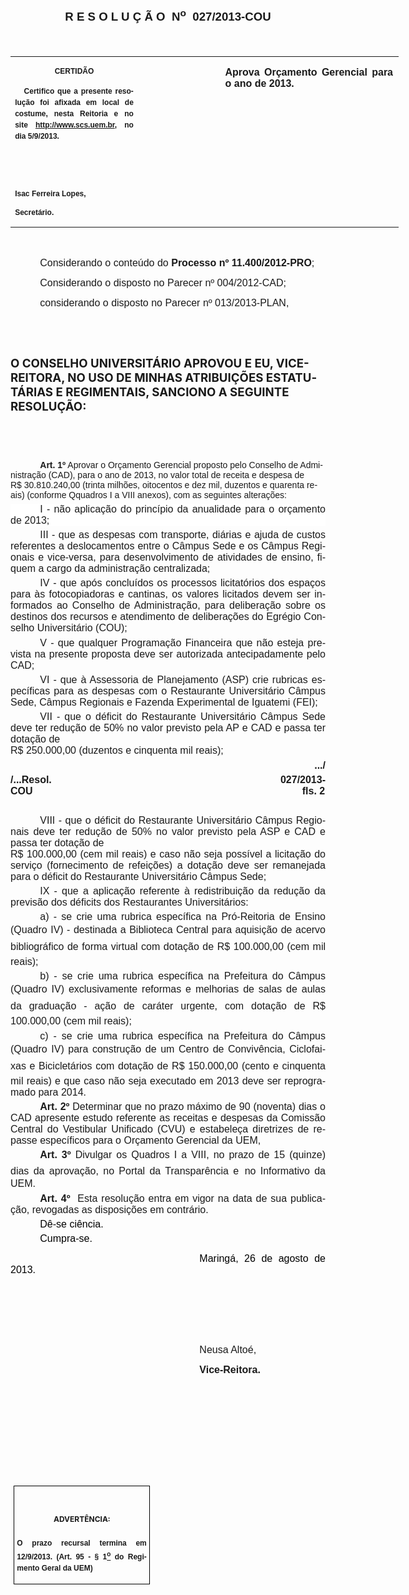 <body lang=PT-BR link=blue vlink=purple style='tab-interval:35.4pt'>

<div class=Section1>

<p class=MsoNormal align=center style='text-align:center'><b style='mso-bidi-font-weight:
normal'><span style='font-size:14.0pt;mso-bidi-font-size:10.0pt;font-family:
"Arial","sans-serif";mso-bidi-font-family:"Times New Roman";mso-no-proof:yes'><o:p>&nbsp;</o:p></span></b></p>

<p class=MsoNormal align=center style='text-align:center'><b style='mso-bidi-font-weight:
normal'><span style='font-size:14.0pt;mso-bidi-font-size:10.0pt;font-family:
"Arial","sans-serif";mso-bidi-font-family:"Times New Roman";mso-no-proof:yes'>R
E S O L U Ç Ã O<span style='mso-spacerun:yes'>  </span>N<sup>o</sup><span
style='mso-spacerun:yes'>  </span>027/2013-COU<o:p></o:p></span></b></p>

<p class=MsoNormal align=center style='text-align:center'><b style='mso-bidi-font-weight:
normal'><span style='font-size:14.0pt;mso-bidi-font-size:10.0pt;font-family:
"Arial","sans-serif";mso-bidi-font-family:"Times New Roman";mso-no-proof:yes'><o:p>&nbsp;</o:p></span></b></p>

<table class=MsoNormalTable border=0 cellspacing=0 cellpadding=0 width=621
 style='width:466.1pt;border-collapse:collapse;mso-padding-alt:0cm 5.4pt 0cm 5.4pt'>
 <tr style='mso-yfti-irow:0;mso-yfti-firstrow:yes;mso-yfti-lastrow:yes'>
  <td width=196 valign=top style='width:147.15pt;padding:0cm 5.4pt 0cm 5.4pt'>
  <p class=MsoNormal align=center style='text-align:center;layout-grid-mode:
  char'><b style='mso-bidi-font-weight:normal'><span style='font-size:9.0pt;
  mso-bidi-font-size:10.0pt;font-family:"Arial","sans-serif";mso-bidi-font-family:
  "Times New Roman";mso-no-proof:yes'>CERTIDÃO<o:p></o:p></span></b></p>
  <p class=MsoNormal style='text-align:justify;line-height:150%'><b
  style='mso-bidi-font-weight:normal'><span style='font-size:9.0pt;mso-bidi-font-size:
  10.0pt;line-height:150%;font-family:"Arial","sans-serif";mso-bidi-font-family:
  "Times New Roman";mso-no-proof:yes'><span style='mso-spacerun:yes'>  
  </span>Certifico que a presente resolução foi afixada em local de costume,
  nesta Reitoria e no site<span style='color:blue'> </span><a
  href="http://www.scs.uem.br/"><span style='text-decoration:none;text-underline:
  none'>http://www.scs.uem.br</span></a>, no dia 5/9/2013.<o:p></o:p></span></b></p>
  <p class=MsoNormal><b style='mso-bidi-font-weight:normal'><span
  style='font-size:9.0pt;mso-bidi-font-size:10.0pt;font-family:"Arial","sans-serif";
  mso-bidi-font-family:"Times New Roman";mso-no-proof:yes'><o:p>&nbsp;</o:p></span></b></p>
  <p class=MsoNormal><b style='mso-bidi-font-weight:normal'><span
  style='font-size:9.0pt;mso-bidi-font-size:10.0pt;font-family:"Arial","sans-serif";
  mso-bidi-font-family:"Times New Roman";mso-no-proof:yes'><o:p>&nbsp;</o:p></span></b></p>
  <p class=MsoNormal><b style='mso-bidi-font-weight:normal'><span
  style='font-size:9.0pt;mso-bidi-font-size:10.0pt;font-family:"Arial","sans-serif";
  mso-bidi-font-family:"Times New Roman";mso-no-proof:yes'>Isac Ferreira Lopes,<o:p></o:p></span></b></p>
  <p class=MsoNormal><b style='mso-bidi-font-weight:normal'><span
  style='font-size:9.0pt;mso-bidi-font-size:10.0pt;font-family:"Arial","sans-serif";
  mso-bidi-font-family:"Times New Roman";mso-no-proof:yes'>Secretário.<o:p></o:p></span></b></p>
  </td>
  <td width=131 valign=top style='width:98.25pt;padding:0cm 5.4pt 0cm 5.4pt'>
  <p class=MsoNormal style='margin-right:-5.4pt;layout-grid-mode:char'><b
  style='mso-bidi-font-weight:normal'><span style='font-size:11.0pt;mso-bidi-font-size:
  10.0pt;font-family:"Arial","sans-serif";mso-bidi-font-family:"Times New Roman";
  mso-no-proof:yes'><o:p>&nbsp;</o:p></span></b></p>
  </td>
  <td width=294 valign=top style='width:220.7pt;padding:0cm 5.4pt 0cm 5.4pt'>
  <p class=MsoNormal style='margin-right:1.7pt;text-align:justify;layout-grid-mode:
  char'><b style='mso-bidi-font-weight:normal'><span style='font-size:12.0pt;
  font-family:"Arial","sans-serif";mso-bidi-font-family:"Times New Roman";
  mso-no-proof:yes'>Aprova Orçamento Gerencial para o ano de 2013.<o:p></o:p></span></b></p>
  </td>
 </tr>
</table>

<p class=MsoNormal style='text-align:justify'><span style='font-size:12.0pt;
font-family:"Arial","sans-serif";mso-bidi-font-family:"Times New Roman";
mso-no-proof:yes'><o:p>&nbsp;</o:p></span></p>

<p class=MsoNormal style='margin-top:2.0pt;margin-right:0cm;margin-bottom:2.0pt;
margin-left:0cm;text-align:justify;text-indent:35.45pt'><span style='font-size:
12.0pt;font-family:"Arial","sans-serif"'>Considerando o conteúdo do <b
style='mso-bidi-font-weight:normal'>Processo nº 11.400/2012-PRO</b>;<b
style='mso-bidi-font-weight:normal'><o:p></o:p></b></span></p>

<p class=MsoNormal style='margin-bottom:6.0pt;text-align:justify;text-indent:
35.45pt;mso-hyphenate:none'><span style='font-size:12.0pt;font-family:"Arial","sans-serif";
mso-no-proof:yes'>Considerando o disposto no Parecer nº 004/2012-CAD;<o:p></o:p></span></p>

<p class=MsoNormal style='margin-bottom:6.0pt;text-align:justify;text-indent:
35.45pt;mso-hyphenate:none'><span style='font-size:12.0pt;font-family:"Arial","sans-serif";
mso-no-proof:yes'>considerando o disposto no Parecer nº 013/2013-PLAN,<o:p></o:p></span></p>

<p class=MsoBodyTextIndent style='text-indent:0cm'><span style='mso-no-proof:
yes'><o:p>&nbsp;</o:p></span></p>

<p class=MsoBodyTextIndent style='text-indent:0cm'><span style='mso-no-proof:
yes'><o:p>&nbsp;</o:p></span></p>

<p class=MsoBodyTextIndent><b style='mso-bidi-font-weight:normal'><span
style='font-size:14.0pt;mso-no-proof:yes'>O CONSELHO UNIVERSITÁRIO APROVOU E
EU, VICE-REITORA, NO USO DE MINHAS ATRIBUIÇÕES ESTATUTÁRIAS E REGIMENTAIS, SANCIONO
A SEGUINTE RESOLUÇÃO:<o:p></o:p></span></b></p>

<p class=MsoNormal style='text-align:justify'><span style='font-family:"Arial","sans-serif";
mso-bidi-font-family:"Times New Roman";mso-no-proof:yes'><o:p>&nbsp;</o:p></span></p>

<p class=MsoNormal style='text-align:justify'><span style='font-family:"Arial","sans-serif";
mso-bidi-font-family:"Times New Roman";mso-no-proof:yes'><o:p>&nbsp;</o:p></span></p>

<p class=Recuodecorpodetexto31 style='margin-top:4.0pt;margin-right:0cm;
margin-bottom:4.0pt;margin-left:0cm;text-indent:35.45pt'><b><span
style='font-family:"Arial","sans-serif";mso-bidi-font-family:"Times New Roman";
mso-no-proof:yes'>Art. 1º</span></b><span style='font-family:"Arial","sans-serif";
mso-bidi-font-family:"Times New Roman";mso-bidi-font-weight:bold;mso-no-proof:
yes'> </span><span style='mso-bidi-font-size:12.0pt;font-family:"Arial","sans-serif";
mso-no-proof:yes'>Aprovar o Orçamento Gerencial proposto pelo Conselho de
Administração (CAD), para o ano de 2013, </span><span style='mso-bidi-font-size:
12.0pt;font-family:"Arial","sans-serif"'>no valor total de receita e despesa de
<br>
R$ 30.810.240,00 (trinta milhões, oitocentos e dez mil, duzentos e quarenta
reais)<span style='mso-no-proof:yes'> (conforme Qquadros I a VIII anexos), com
as seguintes alterações:<o:p></o:p></span></span></p>

<p class=MsoNormal style='margin-top:4.0pt;margin-right:0cm;margin-bottom:4.0pt;
margin-left:0cm;text-align:justify;text-indent:35.45pt;background:white'><span
style='font-size:12.0pt;font-family:"Arial","sans-serif";mso-bidi-font-family:
"Times New Roman";mso-bidi-font-weight:bold;mso-no-proof:yes'>I - n</span><span
style='font-size:12.0pt;font-family:"Arial","sans-serif"'>ão aplicação do
princípio da anualidade para o orçamento de 2013;<o:p></o:p></span></p>

<p class=MsoListParagraph style='margin-top:4.0pt;margin-right:0cm;margin-bottom:
4.0pt;margin-left:0cm;text-align:justify;text-indent:35.45pt;line-height:normal'><span
style='font-size:12.0pt;font-family:"Arial","sans-serif"'>III - que as despesas
com transporte, diárias e ajuda de custos referentes a deslocamentos entre o Câmpus
Sede e os Câmpus Regionais e vice-versa, para desenvolvimento de atividades de
ensino, fiquem a cargo da administração centralizada;<o:p></o:p></span></p>

<p class=MsoListParagraph style='margin-top:4.0pt;margin-right:0cm;margin-bottom:
4.0pt;margin-left:0cm;text-align:justify;text-indent:35.45pt;line-height:normal'><span
style='font-size:12.0pt;font-family:"Arial","sans-serif"'>IV - que após
concluídos os processos licitatórios dos espaços para às fotocopiadoras e
cantinas, os valores licitados devem ser informados ao Conselho de
Administração, para deliberação sobre os destinos dos recursos e atendimento de
deliberações do Egrégio Conselho Universitário (COU);<o:p></o:p></span></p>

<p class=MsoListParagraph style='margin-top:4.0pt;margin-right:0cm;margin-bottom:
4.0pt;margin-left:0cm;text-align:justify;text-indent:35.45pt;line-height:normal'><span
style='font-size:12.0pt;font-family:"Arial","sans-serif"'>V - que qualquer Programação
Financeira que não esteja prevista na presente proposta deve ser autorizada
antecipadamente pelo CAD;<o:p></o:p></span></p>

<p class=MsoListParagraph style='margin-top:4.0pt;margin-right:0cm;margin-bottom:
4.0pt;margin-left:0cm;text-align:justify;text-indent:35.45pt;line-height:normal'><span
style='font-size:12.0pt;font-family:"Arial","sans-serif"'>VI - que à Assessoria
de Planejamento (ASP) crie rubricas específicas para as despesas com o
Restaurante Universitário Câmpus Sede, Câmpus Regionais e Fazenda Experimental
de Iguatemi (FEI);<o:p></o:p></span></p>

<p class=MsoListParagraph style='margin-top:4.0pt;margin-right:0cm;margin-bottom:
4.0pt;margin-left:0cm;text-align:justify;text-indent:35.45pt;line-height:normal'><span
style='font-size:12.0pt;font-family:"Arial","sans-serif"'>VII - que o déficit
do Restaurante Universitário Câmpus Sede deve ter redução de 50% no valor
previsto pela AP e CAD e passa ter dotação de <br>
R$ 250.000,00 (duzentos e cinquenta mil reais);<o:p></o:p></span></p>

<p class=MsoListParagraph align=right style='margin-top:4.0pt;margin-right:
0cm;margin-bottom:4.0pt;margin-left:0cm;text-align:right;text-indent:35.45pt;
line-height:normal'><b style='mso-bidi-font-weight:normal'><span
style='font-size:12.0pt;font-family:"Arial","sans-serif"'>.../<o:p></o:p></span></b></p>

<p class=MsoListParagraph style='margin-top:4.0pt;margin-right:0cm;margin-bottom:
4.0pt;margin-left:0cm;text-align:justify;line-height:normal'><b
style='mso-bidi-font-weight:normal'><span style='font-size:12.0pt;font-family:
"Arial","sans-serif"'>/...Resol. 027/2013-COU<span style='mso-tab-count:9'>                                                                                                 </span>fls.
2<o:p></o:p></span></b></p>

<p class=MsoListParagraph align=right style='margin-top:4.0pt;margin-right:
0cm;margin-bottom:4.0pt;margin-left:0cm;text-align:right;text-indent:35.45pt;
line-height:normal'><b style='mso-bidi-font-weight:normal'><span
style='font-size:12.0pt;font-family:"Arial","sans-serif"'><o:p>&nbsp;</o:p></span></b></p>

<p class=MsoListParagraph style='margin-top:4.0pt;margin-right:0cm;margin-bottom:
4.0pt;margin-left:0cm;text-align:justify;text-indent:35.45pt;line-height:normal'><span
style='font-size:12.0pt;font-family:"Arial","sans-serif"'>VIII - que o déficit
do Restaurante Universitário Câmpus Regionais deve ter redução de 50% no valor
previsto pela ASP e CAD e passa ter dotação de <br>
R$ 100.000,00 (cem mil reais) e caso não seja possível a licitação do serviço
(fornecimento de refeições) a dotação deve ser remanejada para o déficit do Restaurante
Universitário Câmpus Sede;<o:p></o:p></span></p>

<p class=MsoListParagraph style='margin-top:4.0pt;margin-right:0cm;margin-bottom:
4.0pt;margin-left:0cm;text-align:justify;text-indent:35.45pt;line-height:normal'><span
style='font-size:12.0pt;font-family:"Arial","sans-serif"'>IX - que a aplicação
referente à redistribuição da redução da previsão dos déficits dos Restaurantes
Universitários:<o:p></o:p></span></p>

<p class=MsoNormal style='margin-top:4.0pt;margin-right:0cm;margin-bottom:4.0pt;
margin-left:0cm;text-align:justify;text-indent:35.45pt'><span style='font-size:
12.0pt;font-family:"Arial","sans-serif";mso-no-proof:yes'>a) - se crie uma
rubrica específica na Pró-Reitoria de Ensino (Quadro IV) - destinada a Biblioteca
Central para aquisição de acervo bibliográfico de forma virtual com dotação
de R$ 100.000,00 (cem mil reais);<o:p></o:p></span></p>

<p class=MsoListParagraph style='margin-top:4.0pt;margin-right:0cm;margin-bottom:
4.0pt;margin-left:0cm;text-align:justify;text-indent:35.45pt;line-height:normal'><span
style='font-size:12.0pt;font-family:"Arial","sans-serif";mso-no-proof:yes'>b) -
se crie uma rubrica específica na Prefeitura do Câmpus (Quadro IV) exclusivamente
reformas e melhorias de salas de aulas da graduação - ação de caráter
urgente, com dotação de R$ 100.000,00 (cem mil reais);</span><span
style='font-size:12.0pt;font-family:"Arial","sans-serif"'><o:p></o:p></span></p>

<p class=MsoListParagraph style='margin-top:4.0pt;margin-right:0cm;margin-bottom:
4.0pt;margin-left:0cm;text-align:justify;text-indent:35.45pt;line-height:normal'><span
style='font-size:12.0pt;font-family:"Arial","sans-serif"'>c) - se crie uma
rubrica específica na Prefeitura do Câmpus (Quadro IV) para construção de um
Centro de Convivência, Ciclofaixas e Bicicletários com dotação de R$ 150.000,00
(cento e cinquenta mil reais) e que caso não seja executado em 2013 deve ser
reprogramado para 2014.<o:p></o:p></span></p>

<p class=MsoListParagraph style='margin-top:4.0pt;margin-right:0cm;margin-bottom:
4.0pt;margin-left:0cm;text-align:justify;text-indent:35.45pt;line-height:normal'><b
style='mso-bidi-font-weight:normal'><span style='font-size:12.0pt;font-family:
"Arial","sans-serif"'>Art. 2º </span></b><span style='font-size:12.0pt;
font-family:"Arial","sans-serif"'>D<span style='mso-no-proof:yes'>eterminar que
no prazo máximo de 90 (noventa) dias o CAD apresente estudo referente as
receitas e despesas da Comissão Central do Vestibular Unificado (CVU) e
estabeleça diretrizes de repasse específicos para o Orçamento Gerencial da UEM,<o:p></o:p></span></span></p>

<p class=MsoListParagraph style='margin-top:4.0pt;margin-right:0cm;margin-bottom:
4.0pt;margin-left:0cm;text-align:justify;text-indent:35.45pt;line-height:normal'><b
style='mso-bidi-font-weight:normal'><span style='font-size:12.0pt;font-family:
"Arial","sans-serif"'>Art. 3º </span></b><span style='font-size:12.0pt;
font-family:"Arial","sans-serif"'>Divulgar os Quadros I a VIII, no prazo de 15 (quinze)
dias da aprovação, no Portal da Transparência e</span><span style='font-size:
18.0pt;font-family:"Arial","sans-serif"'> </span><span style='font-size:12.0pt;
font-family:"Arial","sans-serif"'>no Informativo da UEM.<o:p></o:p></span></p>

<p class=MsoNormal style='margin-top:4.0pt;margin-right:0cm;margin-bottom:4.0pt;
margin-left:0cm;text-align:justify;text-indent:35.45pt'><b><span
style='font-size:12.0pt;mso-bidi-font-size:10.0pt;font-family:"Arial","sans-serif";
mso-no-proof:yes'>Art. 4º </span></b><span style='font-size:12.0pt;mso-bidi-font-size:
10.0pt;font-family:"Arial","sans-serif";mso-no-proof:yes'><span
style='mso-spacerun:yes'> </span></span><span style='font-size:12.0pt;
font-family:"Arial","sans-serif";mso-bidi-font-family:"Times New Roman";
mso-no-proof:yes'>Esta resolução entra em vigor na data de sua publicação,
revogadas as disposições em contrário.<o:p></o:p></span></p>

<p class=MsoNormal style='margin-top:4.0pt;margin-right:0cm;margin-bottom:4.0pt;
margin-left:0cm;text-align:justify;text-indent:35.45pt'><span style='font-size:
12.0pt;font-family:"Arial","sans-serif";color:black;mso-no-proof:yes'>Dê-se
ciência.<o:p></o:p></span></p>

<p class=MsoNormal style='margin-top:4.0pt;margin-right:0cm;margin-bottom:4.0pt;
margin-left:0cm;text-align:justify;text-indent:35.45pt'><span style='font-size:
12.0pt;font-family:"Arial","sans-serif";color:black;mso-no-proof:yes'>Cumpra-se.<o:p></o:p></span></p>

<p class=MsoNormal style='text-align:justify;text-indent:8.0cm'><span
style='font-size:12.0pt;font-family:"Arial","sans-serif";color:black;
mso-no-proof:yes'>Maringá, 26 de agosto de 2013.<o:p></o:p></span></p>

<p class=MsoNormal style='text-align:justify;text-indent:8.0cm'><span
style='font-size:12.0pt;font-family:"Arial","sans-serif";mso-bidi-font-family:
"Times New Roman";mso-no-proof:yes'><o:p>&nbsp;</o:p></span></p>

<p class=MsoNormal style='text-align:justify;text-indent:8.0cm'><span
style='font-size:12.0pt;font-family:"Arial","sans-serif";mso-bidi-font-family:
"Times New Roman";mso-no-proof:yes'><o:p>&nbsp;</o:p></span></p>

<p class=MsoNormal style='text-align:justify;text-indent:8.0cm'><span
style='font-size:12.0pt;font-family:"Arial","sans-serif";mso-bidi-font-family:
"Times New Roman";mso-no-proof:yes'><o:p>&nbsp;</o:p></span></p>

<p class=MsoNormal style='text-align:justify;text-indent:8.0cm'><span
style='font-size:12.0pt;font-family:"Arial","sans-serif";mso-bidi-font-family:
"Times New Roman";mso-no-proof:yes'>Neusa Altoé,<o:p></o:p></span></p>

<p class=MsoNormal style='text-align:justify;text-indent:8.0cm;tab-stops:8.0cm 276.45pt'><b
style='mso-bidi-font-weight:normal'><span style='font-size:12.0pt;font-family:
"Arial","sans-serif";mso-bidi-font-family:"Times New Roman";mso-no-proof:yes'>Vice-Reitora.<o:p></o:p></span></b></p>

<p class=MsoNormal style='text-align:justify;text-indent:8.0cm;tab-stops:8.0cm 276.45pt'><b
style='mso-bidi-font-weight:normal'><span style='font-size:12.0pt;font-family:
"Arial","sans-serif";mso-bidi-font-family:"Times New Roman";mso-no-proof:yes'><o:p>&nbsp;</o:p></span></b></p>

<p class=MsoNormal style='text-align:justify;text-indent:8.0cm;tab-stops:8.0cm 276.45pt'><b
style='mso-bidi-font-weight:normal'><span style='font-size:12.0pt;font-family:
"Arial","sans-serif";mso-bidi-font-family:"Times New Roman";mso-no-proof:yes'><o:p>&nbsp;</o:p></span></b></p>

<p class=MsoNormal style='text-align:justify;text-indent:8.0cm;tab-stops:8.0cm 276.45pt'><b
style='mso-bidi-font-weight:normal'><span style='font-size:12.0pt;font-family:
"Arial","sans-serif";mso-bidi-font-family:"Times New Roman";mso-no-proof:yes'><o:p>&nbsp;</o:p></span></b></p>

<p class=MsoNormal style='text-align:justify;text-indent:8.0cm;tab-stops:8.0cm 276.45pt'><b
style='mso-bidi-font-weight:normal'><span style='font-size:12.0pt;font-family:
"Arial","sans-serif";mso-bidi-font-family:"Times New Roman";mso-no-proof:yes'><o:p>&nbsp;</o:p></span></b></p>

<p class=MsoNormal style='text-align:justify;text-indent:8.0cm;tab-stops:8.0cm 276.45pt'><b
style='mso-bidi-font-weight:normal'><span style='font-size:12.0pt;font-family:
"Arial","sans-serif";mso-bidi-font-family:"Times New Roman";mso-no-proof:yes'><o:p>&nbsp;</o:p></span></b></p>

<table class=MsoNormalTable border=1 cellspacing=0 cellpadding=0
 style='margin-left:3.5pt;border-collapse:collapse;border:none;mso-border-alt:
 solid windowtext .5pt;mso-padding-alt:0cm 3.5pt 0cm 3.5pt;mso-border-insideh:
 .5pt solid windowtext;mso-border-insidev:.5pt solid windowtext'>
 <tr style='mso-yfti-irow:0;mso-yfti-firstrow:yes;mso-yfti-lastrow:yes'>
  <td width=207 valign=top style='width:155.6pt;border:solid windowtext 1.0pt;
  mso-border-alt:solid windowtext .5pt;padding:0cm 3.5pt 0cm 3.5pt'>
  <h1 align=center style='text-align:center'><span style='font-size:9.0pt;
  mso-bidi-font-size:10.0pt;mso-no-proof:yes'>ADVERTÊNCIA:<o:p></o:p></span></h1>
  <p class=MsoNormal style='text-align:justify;line-height:150%'><b
  style='mso-bidi-font-weight:normal'><span style='font-size:9.0pt;mso-bidi-font-size:
  10.0pt;line-height:150%;font-family:"Arial","sans-serif";mso-bidi-font-family:
  "Times New Roman";mso-no-proof:yes'>O prazo recursal termina em 12/9/2013.
  (Art. 95 - § 1<u><sup>o</sup></u> do Regimento Geral da UEM)</span></b><span
  style='font-size:9.0pt;mso-bidi-font-size:10.0pt;line-height:150%;font-family:
  "Arial","sans-serif";mso-bidi-font-family:"Times New Roman";mso-no-proof:
  yes'><o:p></o:p></span></p>
  </td>
 </tr>
</table>

<p class=MsoNormal style='text-align:justify;text-indent:8.0cm;tab-stops:8.0cm 276.45pt'><b
style='mso-bidi-font-weight:normal'><span style='font-size:4.0pt;font-family:
"Arial","sans-serif";mso-bidi-font-family:"Times New Roman";mso-no-proof:yes'><o:p>&nbsp;</o:p></span></b></p>

</div>

</body>
